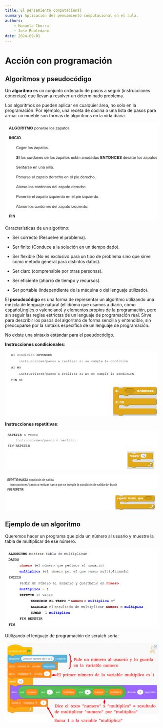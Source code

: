 ```yaml
--- 
title: El pensamiento computacional
summary: Aplicación del pensamiento computacional en el aula.
authors:
    - Manuela Iborra
    - Jose Robledano
date: 2024-09-01
---
```

# **Acción con programación**



## **Algoritmos y pseudocódigo**

Un **algoritmo** es un conjunto ordenado de pasos a seguir (instrucciones concretas) que llevan a resolver un determinado problema.

Los algoritmos se pueden aplicar en cualquier área, no solo en la programación. Por ejemplo, una receta de cocina o una lista de pasos para armar un mueble son formas de algoritmos en la vida diaria.

![imagen](imagenes/algoritmo1.png)

Características de un algoritmo:

- Ser correcto (Resuelve el problema).

- Ser finito (Conduce a la solución en un tiempo dado).

- Ser flexible  (No es exclusivo para un tipo de problema sino que sirve como método general para distintos datos).

- Ser claro (comprensible por otras personas).

- Ser eficiente (ahorro de tiempo y recursos).

- Ser portable (independiente de la máquina o del lenguaje utilizado).  


El **pseudocódigo** es una forma de representar un algoritmo utilizando una mezcla de lenguaje natural (el idioma que usamos a diario, como español,inglés o valenciano) y elementos propios de la programación, pero sin seguir las reglas estrictas de un lenguaje de programación real. Sirve para describir los pasos del algoritmo de forma sencilla y entendible, sin preocuparse por la sintaxis específica de un lenguaje de programación.

No existe una sintaxis estándar para el pseudocódigo.

**Instrucciones condicionales**:

![imagen](imagenes/pseudocodigo1.png)

**Instrucciones repetitivas**:

![imagen](imagenes/pseudocodigo2.png)

![imagen](imagenes/pseudocodigo3.png)


## **Ejemplo de un algoritmo**

Queremos hacer un programa que pida un número al usuario y muestre la tabla de multiplicar de ese número.

![imagen](imagenes/algoritmo2.png)

Utilizando el lenguaje de programación de scratch sería:

![imagen](imagenes/programa1.png)

